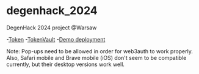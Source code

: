 # degenhack_2024

DegenHack 2024 project @Warsaw

-[Token](https://explorer.fuse.io/address/0x98Df5d96E4CB402982198507D15E6C2A76EE5a3d)
-[TokenVault](https://explorer.fuse.io/address/0xC0b7Ac0586BA2aaA4355d3Be27848571dA7af7c0)
-[Demo deployment](https://main--degenhack-2024.netlify.app/)

Note: Pop-ups need to be allowed in order for web3auth to work properly. Also, Safari mobile and Brave mobile (iOS) don't seem to be compatible currently, but their desktop versions work well.

